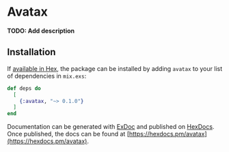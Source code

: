 # Avatax

**TODO: Add description**

## Installation

If [available in Hex](https://hex.pm/docs/publish), the package can be installed
by adding `avatax` to your list of dependencies in `mix.exs`:

```elixir
def deps do
  [
    {:avatax, "~> 0.1.0"}
  ]
end
```

Documentation can be generated with [ExDoc](https://github.com/elixir-lang/ex_doc)
and published on [HexDocs](https://hexdocs.pm). Once published, the docs can
be found at [https://hexdocs.pm/avatax](https://hexdocs.pm/avatax).

